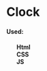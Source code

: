 <html>
<head></head>
<body>
  <h1>Clock</h1>
  <h4>Used:<h4>
  <ul style="list-style: none">
    <li>Html</li>
    <li>CSS</li>
    <li>JS</li>
  </ul>
</body>
</html>
